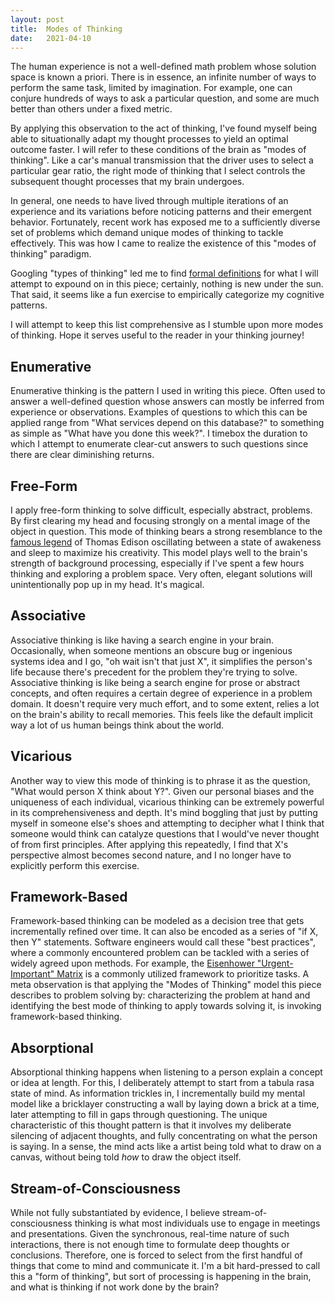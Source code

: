 ```yaml
---
layout: post
title:  Modes of Thinking
date:   2021-04-10
---
```


The human experience is not a well-defined math problem whose solution space is known a priori. There is in essence, an infinite number of ways to perform the same task, limited by imagination. For example, one can conjure hundreds of ways to ask a particular question, and some are much better than others under a fixed metric.

By applying this observation to the act of thinking, I've found myself being able to situationally adapt my thought processes to yield an optimal outcome faster. I will refer to these conditions of the brain as "modes of thinking". Like a car's manual transmission that the driver uses to select a particular gear ratio, the right mode of thinking that I select controls the subsequent thought processes that my brain undergoes.

In general, one needs to have lived through multiple iterations of an experience and its variations before noticing patterns and their emergent behavior. Fortunately, recent work has exposed me to a sufficiently diverse set of problems which demand unique modes of thinking to tackle effectively. This was how I came to realize the existence of this "modes of thinking" paradigm.

Googling "types of thinking" led me to find [formal definitions](https://thepeakperformancecenter.com/educational-learning/thinking/types-of-thinking-2/) for what I will attempt to expound on in this piece; certainly, nothing is new under the sun. That said, it seems like a fun exercise to empirically categorize my cognitive patterns.

I will attempt to keep this list comprehensive as I stumble upon more modes of thinking. Hope it serves useful to the reader in your thinking journey!

## Enumerative
Enumerative thinking is the pattern I used in writing this piece. Often used to answer a well-defined question whose answers can mostly be inferred from experience or observations. Examples of questions to which this can be applied range from "What services depend on this database?" to something as simple as "What have you done this week?". I timebox the duration to which I attempt to enumerate clear-cut answers to such questions since there are clear diminishing returns.

## Free-Form
I apply free-form thinking to solve difficult, especially abstract, problems. By first clearing my head and focusing strongly on a mental image of the object in question. This mode of thinking bears a strong resemblance to the [famous legend](https://www.williamoburns.com/unleashcreativity/2018/2/7/thomas-edison-had-a-creative-trick-to-toggle-the-state-between-awake-and-asleep) of Thomas Edison oscillating between a state of awakeness and sleep to maximize his creativity. This model plays well to the brain's strength of background processing, especially if I've spent a few hours thinking and exploring a problem space. Very often, elegant solutions will unintentionally pop up in my head. It's magical.

## Associative
Associative thinking is like having a search engine in your brain. Occasionally, when someone mentions an obscure bug or ingenious systems idea and I go, "oh wait isn't that just X", it simplifies the person's life because there's precedent for the problem they're trying to solve. Associative thinking is like being a search engine for prose or abstract concepts, and often requires a certain degree of experience in a problem domain. It doesn't require very much effort, and to some extent, relies a lot on the brain's ability to recall memories. This feels like the default implicit way a lot of us human beings think about the world.

## Vicarious
Another way to view this mode of thinking is to phrase it as the question, "What would person X think about Y?". Given our personal biases and the uniqueness of each individual, vicarious thinking can be extremely powerful in its comprehensiveness and depth. It's mind boggling that just by putting myself in someone else's shoes and attempting to decipher what I think that someone would think can catalyze questions that I would've never thought of from first principles. After applying this repeatedly, I find that X's perspective almost becomes second nature, and I no longer have to explicitly perform this exercise.

## Framework-Based
Framework-based thinking can be modeled as a decision tree that gets incrementally refined over time. It can also be encoded as a series of "if X, then Y" statements. Software engineers would call these "best practices", where a commonly encountered problem can be tackled with a series of widely agreed upon methods. For example, the [Eisenhower "Urgent-Important" Matrix](https://www.eisenhower.me/eisenhower-matrix/) is a commonly utilized framework to prioritize tasks. A meta observation is that applying the "Modes of Thinking" model this piece describes to problem solving by: characterizing the problem at hand and identifying the best mode of thinking to apply towards solving it, is invoking framework-based thinking.

## Absorptional
Absorptional thinking happens when listening to a person explain a concept or idea at length. For this, I deliberately attempt to start from a tabula rasa state of mind. As information trickles in, I incrementally build my mental model like a bricklayer constructing a wall by laying down a brick at a time, later attempting to fill in gaps through questioning. The unique characteristic of this thought pattern is that it involves my deliberate silencing of adjacent thoughts, and fully concentrating on what the person is saying. In a sense, the mind acts like a artist being told what to draw on a canvas, without being told *how* to draw the object itself.

## Stream-of-Consciousness
While not fully substantiated by evidence, I believe stream-of-consciousness thinking is what most individuals use to engage in meetings and presentations. Given the synchronous, real-time nature of such interactions, there is not enough time to formulate deep thoughts or conclusions. Therefore, one is forced to select from the first handful of things that come to mind and communicate it. I'm a bit hard-pressed to call this a "form of thinking", but sort of processing is happening in the brain, and what is thinking if not work done by the brain?
